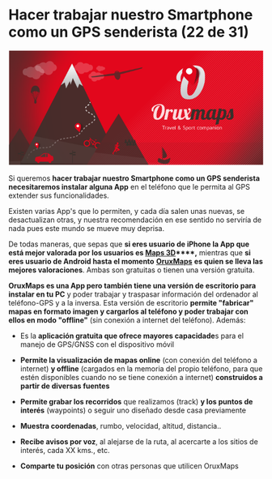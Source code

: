 # Hacer trabajar nuestro Smartphone como un GPS senderista (22 de 31)

![OruxMaps](img/OruxMaps.png)

Si queremos **hacer trabajar nuestro Smartphone como un GPS senderista necesitaremos instalar alguna App** en el teléfono que le permita al GPS extender sus funcionalidades.

Existen varias App's que lo permiten, y cada día salen unas nuevas, se desactualizan otras, y nuestra recomendación en ese sentido no serviría de nada pues este mundo se mueve muy deprisa.  

De todas maneras, que sepas que **si eres usuario de iPhone la App que está mejor valorada por los usuarios es [Maps 3D](https://itunes.apple.com/es/app/maps-3d-lite-rutas-con-gps/id426034047?mt=8 "Maps 3D para iPhone")****,** mientras que **si eres usuario de Android hasta el momento** [**OruxMaps**](http://www.oruxmaps.com/ "Orux Maps") **es quien se lleva las mejores valoraciones**[](http://www.oruxmaps.com/ "Orux Maps"). Ambas son gratuitas o tienen una versión gratuita.  

**OruxMaps es una App pero también tiene una versión de escritorio para instalar en tu PC** y poder trabajar y traspasar información del ordenador al teléfono-GPS y a la inversa. Esta versión de escritorio **permite "fabricar" mapas en formato imagen y cargarlos al teléfono y poder trabajar con ellos en modo "offline"** (sin conexión a internet del teléfono). Además:  

*   Es la **aplicación gratuita que ofrece mayores capacidade**s para el manejo de GPS/GNSS con el dispositivo móvil
    
*   **Permite la visualización de mapas online** (con conexión del teléfono a internet) **y offline** (cargados en la memoria del propio teléfono, para que estén disponibles cuando no se tiene conexión a internet) **construidos a partir de diversas fuentes**
    
*   **Permite grabar los recorridos** que realizamos (track) **y los puntos de interés** (waypoints) o seguir uno diseñado desde casa previamente
    
*   **Muestra coordenadas**, rumbo, velocidad, altitud, distancia..
    
*   **Recibe avisos por voz**, al alejarse de la ruta, al acercarte a los sitios de interés, cada XX kms., etc.
    
*   **Comparte tu posición** con otras personas que utilicen OruxMaps
    
